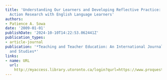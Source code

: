 ```yaml
---
title: 'Understanding Our Learners and Developing Reflective Practice: Conducting
  Action Research with English Language Learners'
authors:
- Patience A. Sowa
date: '2009-01-01'
publishDate: '2024-10-10T14:22:53.062441Z'
publication_types:
- article-journal
publication: '*Teaching and Teacher Education: An International Journal of Research
  and Studies*'
links:
- name: URL
  url: 
    http://myaccess.library.utoronto.ca/login?qurl=https://www.proquest.com/docview/61843543?accountid=14771&bdid=38382&_bd=Yo1JSBCS8FFv8M%2F1S%2Fw1%2Fyy5eS4%3D
---
```

